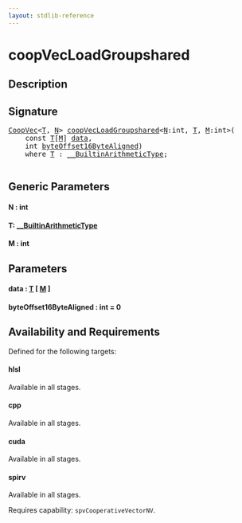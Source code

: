 ```yaml
---
layout: stdlib-reference
---
```


# coopVecLoadGroupshared

## Description





## Signature 

<pre>
<a href="index.html" class="code_type">CoopVec</a>&lt;<a href="coopvecloadgroupshared-47b.html#typeparam-T" class="code_type">T</a>, <a href="coopvecloadgroupshared-47b.html#decl-N" class="code_var">N</a>&gt; <a href="coopvecloadgroupshared-47b.html">coopVecLoadGroupshared</a>&lt;<a href="coopvecloadgroupshared-47b.html#decl-N" class="code_var">N</a>:<span class="code_keyword">int</span>, <a href="coopvecloadgroupshared-47b.html#typeparam-T" class="code_type">T</a>, <a href="coopvecloadgroupshared-47b.html#decl-M" class="code_var">M</a>:<span class="code_keyword">int</span>&gt;(
    <span class="code_keyword">const</span> <a href="coopvecloadgroupshared-47b.html#typeparam-T" class="code_type">T</a>[<a href="coopvecloadgroupshared-47b.html#decl-M" class="code_var">M</a>] <a href="coopvecloadgroupshared-47b.html#decl-data" class="code_param">data</a>,
    <span class="code_keyword">int</span> <a href="coopvecloadgroupshared-47b.html#decl-byteOffset16ByteAligned" class="code_param">byteOffset16ByteAligned</a>)
    <span class='code_keyword'>where</span> <a href="coopvecloadgroupshared-47b.html#typeparam-T" class="code_type">T</a> : <a href="index.html" class="code_type">__BuiltinArithmeticType</a>;

</pre>

## Generic Parameters

####  <a id="decl-N"></a>N  : int
####  <a id="typeparam-T"></a>T: [\_\_BuiltinArithmeticType](../interfaces/0_builtinarithmetictype-029j/index)
####  <a id="decl-M"></a>M  : int

## Parameters

####  <a id="decl-data"></a>data  : [T](coopvecloadgroupshared-47b#typeparam-T) \[ [M](coopvecloadgroupshared-47b#decl-M) \]
####  <a id="decl-byteOffset16ByteAligned"></a>byteOffset16ByteAligned  : int = 0

## Availability and Requirements

Defined for the following targets:

#### hlsl
Available in all stages.

#### cpp
Available in all stages.

#### cuda
Available in all stages.

#### spirv
Available in all stages.

Requires capability: `spvCooperativeVectorNV`.


